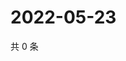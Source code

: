# 2022-05-23

共 0 条

<!-- BEGIN WEIBO -->
<!-- 最后更新时间 Mon May 23 2022 05:00:47 GMT+0800 (China Standard Time) -->

<!-- END WEIBO -->
